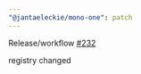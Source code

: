 ```yaml
---
"@jantaeleckie/mono-one": patch
---
```

    
Release/workflow [#232](https://github.com/JantaeLeckie/monorepo-release-changesets/pull/232)
    
registry changed
